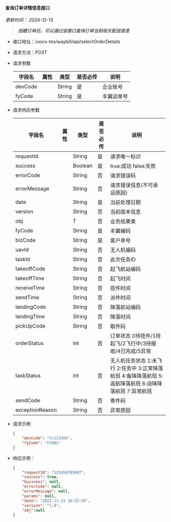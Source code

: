 #### 查询订单详情信息接口 
*更新时间： 2024-12-13*
> ***创建订单后，可以通过该接口查询订单当前相关配送信息***

- 接口地址：/uocs-tes/waybill/api/selectOrderDetails
- 请求方法：POST
- 请求参数

    |字段名			|属性	    |类型	|是否必传	|说明                                            |
    |---------------|-----------|-------|-----------|------------------------------------------------|
	|devCode		|			|String	|是			|企业账号                                        |
	|fyCode			|			|String	|是			|丰翼运单号                                      |

	
- 请求响应参数

    |字段名	 		|属性	    |类型	|是否必传	|说明	                                        															
    |---------------|-----------|-------|-----------|---------------------------------------------------------------------------------------------------------------|															
	|requestId		|			|String	|是			|请求唯一标识                                   													    		|
	|success		|			|Boolean|是			|true:成功 false:失败                           																|	
	|errorCode		|			|String	|否			|请求错误码                                     																|	
	|errorMessage	|			|String	|否			|请求错误信息(不可承运原因)                     																|	
	|date			|			|String	|是			|当前处理日期                                   																|	
	|version		|			|String	|否			|当前版本信息                                   																|	
	|obj			|			|T		|否			|业务结果类                                     																|	
	|fyCode			|			|String	|是			|丰翼编码                                       																|	
	|bizCode		|			|String	|是			|客户单号                                       																|	
	|uavId			|			|String	|否			|无人机编码                                     																|	
	|taskId			|			|String	|否			|此次任务ID                                     																|	
	|takeoffCode	|			|String	|否			|起飞航站编码                                   																|	
	|takeoffTime	|			|String	|否			|起飞时间                                       																|	
	|receiveTime	|			|String	|否			|揽件时间                                       																|	
	|sendTime		|			|String	|否			|派件时间                                       																|	
	|landingCode	|			|String	|否			|降落航站编码                                   																|	
	|landingTime	|			|String	|否			|降落时间                                       																|	
	|pickUpCode		|			|String	|否			|取件码                                         																|	
	|orderStatus	|			|int	|否			|订单状态 0待揽件/1待起飞/2飞行中/3待接收/4已完成/5异常                                                 		|
	|taskStatus		|			|int	|否			|无人机任务状态 1:未飞行 2:任务中 3:正常降落航班      4:备降降落航班 5:返航降落航班 6:迫降降落航班 7:异常航班   |
	|sendCode		|			|String	|否			|寄件码                                                                                                 		|
	|exceptionReason|			|String	|否			|异常原因                                                                                               		|
		
- 请求示例
    ```json
   {
        "devCode": "tc123456",
        "fyCode": "FC001"
   }
    ```
- 响应示例：
    ```json
    {
		"requestId": "123456789987",
		"success": true,
		"business": null,
		"errorCode": null,
		"errorMessage": null,
		"params": null,
		"date": "2022-11-23 16:32:58",
		"version": "1.0",
		"obj":null
	}
    ```